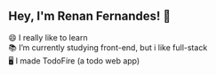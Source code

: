 <!--
**TorielOreginal/TorielOreginal** is a ✨ _special_ ✨ repository because its `README.md` (this file) appears on your GitHub profile.

Here are some ideas to get you started:

- 🔭 I’m currently working on ...
- 🌱 I’m currently learning ...
- 👯 I’m looking to collaborate on ...
- 🤔 I’m looking for help with ...
- 💬 Ask me about ...
- 📫 How to reach me: ...
- 😄 Pronouns: ...
- ⚡ Fun fact: ...
-->
## Hey, I'm Renan Fernandes! 👋
<!--### Hellooo! 👋 Welcome to my profile-->
😄 I really like to learn </br>
📚 I’m currently studying front-end, but i like full-stack </br>
🖥 I made TodoFire (a todo web app)
